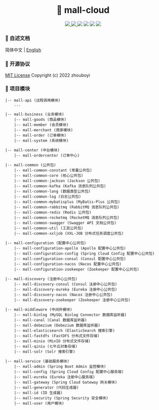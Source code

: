 <h1 align="center">🏪 mall-cloud</h1>

<p align="center">
<a target="_blank" href="https://github.com/zhouboyi1998/mall-cloud"> 
<img src="https://img.shields.io/github/stars/zhouboyi1998/mall-cloud?logo=github">
</a>
<a target="_blank" href="https://opensource.org/licenses/MIT"> 
<img src="https://img.shields.io/badge/license-MIT-red"> 
</a>
<img src="https://img.shields.io/badge/JDK-8-crimson">
<img src="https://img.shields.io/badge/Spring Boot-2.3.12.RELEASE-brightener">
<img src="https://img.shields.io/badge/Spring Cloud-Hoxton.SR12-brightener">
<img src="https://img.shields.io/badge/Spring Cloud Alibaba-2.2.9.RELEASE-brightener">
</p>

### 📖 自述文档

简体中文 | [English](./README.en.md)

### 📜 开源协议

[MIT License](https://opensource.org/licenses/MIT) Copyright (c) 2022 zhouboyi

### 💼 项目模块

```
|-- mall-api (远程调用模块)
    ...

|-- mall-business (业务模块)
    |-- mall-goods (商品模块)
    |-- mall-member (会员模块)
    |-- mall-merchant (商家模块)
    |-- mall-order (订单模块)
    |-- mall-system (系统模块)

|-- mall-center (中台模块)
    |-- mall-ordercenter (订单中心)

|-- mall-common (公共包)
    |-- mall-common-constant (常量公共包)
    |-- mall-common-core (核心公共包)
    |-- mall-common-jackson (Jackson 公共包)
    |-- mall-common-kafka (Kafka 消息队列公共包)
    |-- mall-common-lang (数据类型公共包)
    |-- mall-common-log (日志公共包)
    |-- mall-common-mybatisplus (MyBatis-Plus 公共包)
    |-- mall-common-rabbitmq (RabbitMQ 消息队列公共包)
    |-- mall-common-redis (Redis 公共包)
    |-- mall-common-rocketmq (RocketMQ 消息队列公共包)
    |-- mall-common-swagger (Swagger API 文档公共包)
    |-- mall-common-util (工具公共包)
    |-- mall-common-xxljob (XXL-JOB 分布式任务调度公共包)

|-- mall-configuration (配置中心公共包)
    |-- mall-configuration-apollo (Apollo 配置中心公共包)
    |-- mall-configuration-config (Spring Cloud Config 配置中心公共包)
    |-- mall-configuration-consul (Consul 配置中心公共包)
    |-- mall-configuration-nacos (Nacos 配置中心公共包)
    |-- mall-configuration-zookeeper (Zookeeper 配置中心公共包)

|-- mall-discovery (注册中心公共包)
    |-- mall-discovery-consul (Consul 注册中心公共包)
    |-- mall-discovery-eureka (Eureka 注册中心公共包)
    |-- mall-discovery-nacos (Nacos 注册中心公共包)
    |-- mall-discovery-zookeeper (Zookeeper 注册中心公共包)

|-- mall-middleware (中间件模块)
    |-- mall-binlog (MySQL Binlog Connector 数据库监听器)
    |-- mall-canal (Canal 数据库监听器)
    |-- mall-debezium (Debezium 数据库监听器)
    |-- mall-elasticsearch (ElasticSearch 搜索引擎)
    |-- mall-fastdfs (FastDFS 分布式文件存储)
    |-- mall-minio (MinIO 分布式文件存储)
    |-- mall-qiniu (七牛云对象存储)
    |-- mall-solr (Solr 搜索引擎)

|-- mall-service (基础服务模块)
    |-- mall-admin (Spring Boot Admin 监控模块)
    |-- mall-config (Spring Cloud Config 配置中心服务端)
    |-- mall-eureka (Eureka 注册中心服务端)
    |-- mall-gateway (Spring Cloud Gateway 网关模块)
    |-- mall-generator (代码生成器)
    |-- mall-id (ID 生成器)
    |-- mall-security (Spring Security 安全模块)
    |-- mall-user (用户模块)
```
